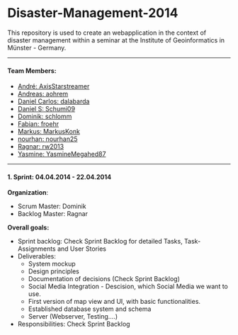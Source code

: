 # Disaster-Management-2014
This repository is used to create an webapplication in the context of disaster management within a seminar at the Institute of Geoinformatics in Münster - Germany.

----------

#### Team Members:

 - [André: AxisStarstreamer][1] 
 - [Andreas: aohrem][2] 
 - [Daniel Carlos: dalabarda][3] 
 - [Daniel S: Schumi09][4] 
 - [Dominik: schlomm][5] 
 - [Fabian: froehr][6] 
 - [Markus: MarkusKonk][7] 
 - [nourhan: nourhan25][8] 
 - [Ragnar: rw2013][9] 
 - [Yasmine: YasmineMegahed87][10]


----------


#### 1. Sprint: 04.04.2014 - 22.04.2014
**Organization**:

 - Scrum Master: Dominik 
 - Backlog Master: Ragnar

**Overall goals:**

 - Sprint backlog: Check Sprint Backlog for detailed Tasks, Task-Assignments and User Stories
 - Deliverables: 
     - System mockup
     - Design principles
     - Documentation of decisions (Check Sprint Backlog)
     - Social Media Integration - Descision, which Social Media we want to use.
     - First version of map view and UI, with basic functionalities.
     - Established database system and schema
     - Server (Webserver, Testing….)
 - Responsibilities:  Check Sprint Backlog



  [1]: https://github.com/AxisStarstreamer
  [2]: https://github.com/aohrem
  [3]: https://github.com/dalabarda
  [4]: https://github.com/Schumi09
  [5]: https://github.com/schlomm
  [6]: https://github.com/froehr
  [7]: https://github.com/MarkusKonk
  [8]: https://github.com/nourhan25
  [9]: https://github.com/rw2013
  [10]: https://github.com/YasmineMegahed87
